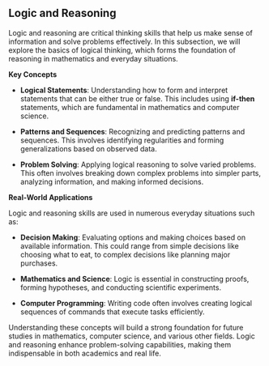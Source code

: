 ## Logic and Reasoning

Logic and reasoning are critical thinking skills that help us make sense of information and solve problems effectively. In this subsection, we will explore the basics of logical thinking, which forms the foundation of reasoning in mathematics and everyday situations.

**Key Concepts**

- **Logical Statements**: Understanding how to form and interpret statements that can be either true or false. This includes using **if-then** statements, which are fundamental in mathematics and computer science.

- **Patterns and Sequences**: Recognizing and predicting patterns and sequences. This involves identifying regularities and forming generalizations based on observed data.

- **Problem Solving**: Applying logical reasoning to solve varied problems. This often involves breaking down complex problems into simpler parts, analyzing information, and making informed decisions.

**Real-World Applications**

Logic and reasoning skills are used in numerous everyday situations such as:

- **Decision Making**: Evaluating options and making choices based on available information. This could range from simple decisions like choosing what to eat, to complex decisions like planning major purchases.

- **Mathematics and Science**: Logic is essential in constructing proofs, forming hypotheses, and conducting scientific experiments.

- **Computer Programming**: Writing code often involves creating logical sequences of commands that execute tasks efficiently.

Understanding these concepts will build a strong foundation for future studies in mathematics, computer science, and various other fields. Logic and reasoning enhance problem-solving capabilities, making them indispensable in both academics and real life.